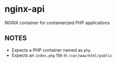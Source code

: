 # nginx-api
NGINX container for containerized PHP applications

## NOTES
- Expects a PHP container named as `php`
- Expects an `index.php` file in `/var/www/html/public`
